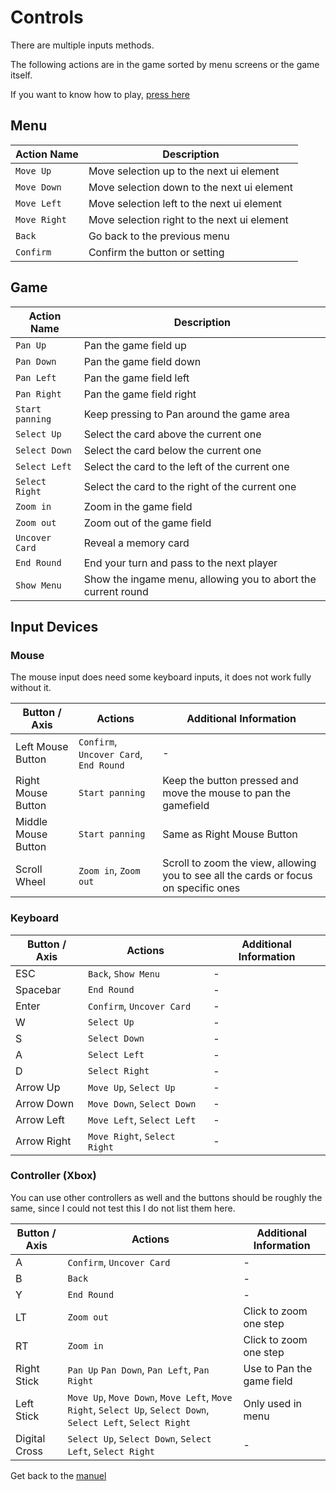 # Controls

There are multiple inputs methods.

The following actions are in the game sorted by menu screens or the game itself.

If you want to know how to play, [press here][how-to-play]

## Menu

| Action Name  | Description                                 |
| ------------ | ------------------------------------------- |
| `Move Up`    | Move selection up to the next ui element    |
| `Move Down`  | Move selection down to the next ui element  |
| `Move Left`  | Move selection left to the next ui element  |
| `Move Right` | Move selection right to the next ui element |
| `Back`       | Go back to the previous menu                |
| `Confirm`    | Confirm the button or setting               |

## Game

| Action Name     | Description                                                   |
| --------------- | ------------------------------------------------------------- |
| `Pan Up`        | Pan the game field up                                         |
| `Pan Down`      | Pan the game field down                                       |
| `Pan Left`      | Pan the game field left                                       |
| `Pan Right`     | Pan the game field right                                      |
| `Start panning` | Keep pressing to Pan around the game area                     |
| `Select Up`     | Select the card above the current one                         |
| `Select Down`   | Select the card below the current one                         |
| `Select Left`   | Select the card to the left of the current one                |
| `Select Right`  | Select the card to the right of the current one               |
| `Zoom in`       | Zoom in the game field                                        |
| `Zoom out`      | Zoom out of the game field                                    |
| `Uncover Card`  | Reveal a memory card                                          |
| `End Round`     | End your turn and pass to the next player                     |
| `Show Menu`     | Show the ingame menu, allowing you to abort the current round |

## Input Devices

### Mouse

The mouse input does need some keyboard inputs, it does not work fully without it.

| Button / Axis       | Actions                                | Additional Information                                                               |
| ------------------- | -------------------------------------- | ------------------------------------------------------------------------------------ |
| Left Mouse Button   | `Confirm`, `Uncover Card`, `End Round` | \-                                                                                   |
| Right Mouse Button  | `Start panning`                        | Keep the button pressed and move the mouse to pan the gamefield                      |
| Middle Mouse Button | `Start panning`                        | Same as Right Mouse Button                                                           |
| Scroll Wheel        | `Zoom in`, `Zoom out`                  | Scroll to zoom the view, allowing you to see all the cards or focus on specific ones |

### Keyboard

| Button / Axis | Actions                      | Additional Information |
| ------------- | ---------------------------- | ---------------------- |
| ESC           | `Back`, `Show Menu`          | \-                     |
| Spacebar      | `End Round`                  | \-                     |
| Enter         | `Confirm`, `Uncover Card`    | \-                     |
| W             | `Select Up`                  | \-                     |
| S             | `Select Down`                | \-                     |
| A             | `Select Left`                | \-                     |
| D             | `Select Right`               | \-                     |
| Arrow Up      | `Move Up`, `Select Up`       | \-                     |
| Arrow Down    | `Move Down`, `Select Down`   | \-                     |
| Arrow Left    | `Move Left`, `Select Left`   | \-                     |
| Arrow Right   | `Move Right`, `Select Right` | \-                     |

### Controller (Xbox)

You can use other controllers as well and the buttons should be roughly
the same, since I could not test this I do not list them here.

| Button / Axis | Actions                                                                                                      | Additional Information    |
| ------------- | ------------------------------------------------------------------------------------------------------------ | ------------------------- |
| A             | `Confirm`, `Uncover Card`                                                                                    | \-                        |
| B             | `Back`                                                                                                       | \-                        |
| Y             | `End Round`                                                                                                  | \-                        |
| LT            | `Zoom out`                                                                                                   | Click to zoom one step    |
| RT            | `Zoom in`                                                                                                    | Click to zoom one step    |
| Right Stick   | `Pan Up` `Pan Down`, `Pan Left`, `Pan Right`                                                                 | Use to Pan the game field |
| Left Stick    | `Move Up`, `Move Down`, `Move Left`, `Move Right`, `Select Up`, `Select Down`, `Select Left`, `Select Right` | Only used in menu         |
| Digital Cross | `Select Up`, `Select Down`, `Select Left`, `Select Right`                                                    | \-                        |

Get back to the [manuel][manuel-entry]

[how-to-play]: ./index.md
[manuel-entry]: ../../README.md
